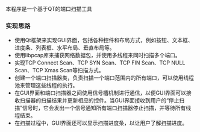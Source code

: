 
本程序是一个基于QT的端口扫描工具

### 实现思路

- 使用Qt框架来实现GUI界面，包括各种控件和布局方式，例如按钮、文本框、进度条、列表框、水平布局、垂直布局等。
- 使用libpcap库来捕获网络数据包，并使用多线程来同时扫描多个端口。
- 实现TCP Connect Scan、TCP SYN Scan、TCP FIN Scan、TCP NULL Scan、TCP Xmas Scan等扫描方式。
- 创建一个端口扫描器类，负责扫描一个端口范围内的所有端口，可以使用线程池来管理这些线程的执行。
- 在GUI界面和端口扫描器之间使用信号槽机制进行通信，以便GUI界面可以接收扫描器的扫描结果并更新相应的控件。当GUI界面接收到用户的“停止扫描”信号时，它会发出一个信号通知所有端口扫描器停止扫描，并等待所有线程结束。
- 在扫描过程中，GUI界面还可以显示扫描进度条，以让用户了解扫描进度。
